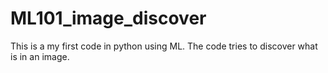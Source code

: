 # ML101_image_discover
This is a my first code in python using ML. The code tries to discover what is in an image.
